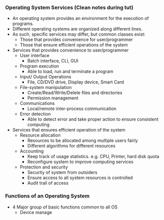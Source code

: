 ### Operating System Services (Clean notes during tut)
- An operating system provides an environment for the execution of programs.
- Different operating systems are organized along different lines.
- As such, specific services may differ, but common classes exist:
	- Those that provides convenience for user/programmer
	- Those that ensure efficient operations of the system
- Services that provides convenience to user/programmer
	- User interface
		- Batch interface, CLI, GUI
	- Program execution
		- Able to load, run and terminate a program
	- Input/ Output Operations
		- File, CD/DVD drive, Display device, Smart Card
	- File-system manipulation
		- Create/Read/Write/Delete files and directories
		- Permission management
	- Communications
		- Local/remote inter-process communication
	- Error detection
		- Able to detect error and take proper action to ensure consistent computing
- Services that ensures efficient operation of the system 
	- Resource allocation
		- Resources to be allocated among multiple users fairly 
		- Different algorithms for different resources
	- Accounting
		- Keep track of usage statistics. e.g. CPU, Printer, hard disk quota
		- Reconfigure system to improve computing services
	- Protection and security
		- Security of system from outsiders
		- Ensure access to all system resources is controlled
		- Audit trail of access

### Functions of an Operating System
- 4 Major group of basic functions common to all OS
	- Device manage